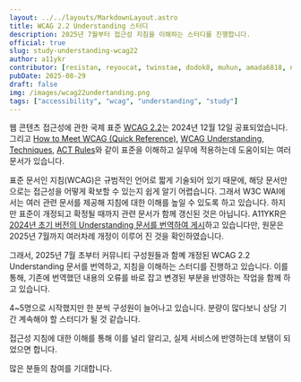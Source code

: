 ```yaml
---
layout: ../../layouts/MarkdownLayout.astro
title: WCAG 2.2 Understanding 스터디
description: 2025년 7월부터 접근성 지침을 이해하는 스터디를 진행합니다.
official: true
slug: study-understanding-wcag22
author: a11ykr
contributor: [resistan, reyoucat, twinstae, dodok8, muhun, amada6818, nayeon]
pubDate: 2025-08-29
draft: false
img: /images/wcag22undertanding.png
tags: ["accessibility", "wcag", "understanding", "study"]
---
```


웹 콘텐츠 접근성에 관한 국제 표준 [WCAG 2.2](https://www.w3.org/TR/WCAG22/)는 2024년 12월 12일 공표되었습니다. 그리고 [How to Meet WCAG (Quick Reference)](https://www.w3.org/WAI/WCAG22/quickref/), [WCAG Understanding](https://www.w3.org/WAI/WCAG22/Understanding/), [Techniques](https://www.w3.org/WAI/WCAG22/Techniques/), [ACT Rules](https://www.w3.org/WAI/standards-guidelines/act/rules/)와 같이 표준을 이해하고 실무에 적용하는데 도움이되는 여러 문서가 있습니다.

표준 문서인 지침(WCAG)은 규범적인 언어로 짧게 기술되어 있기 때문에, 해당 문서만으로는 접근성을 어떻게 확보할 수 있는지 쉽게 알기 어렵습니다. 그래서 W3C WAI에서는 여러 관련 문서를 제공해 지침에 대한 이해를 높일 수 있도록 하고 있습니다. 하지만 표준이 개정되고 확정될 때까지 관련 문서가 함께 갱신된 것은 아닙니다. A11YKR은 [2024년 초기 버전의 Understanding 문서를 번역하여 게시](https://a11ykr.github.io/docs/wcag2/understanding/)하고 있습니다만, 원문은 2025년 7월까지 여러차례 개정이 이루어 진 것을 확인하였습니다.

그래서, 2025년 7월 초부터 커뮤니티 구성원들과 함꼐 개정된 WCAG 2.2 Understanding 문서를 번역하고, 지침을 이해하는 스터디를 진행하고 있습니다. 이를 통해, 기존에 번역했던 내용의 오류를 바로 잡고 변경된 부분을 반영하는 작업을 함께 하고 있습니다.

4~5명으로 시작했지만 한 분씩 구성원이 늘어나고 있습니다. 분량이 많다보니 상당 기간 계속해야 할 스터디가 될 것 같습니다.

접근성 지침에 대한 이해를 통해 이를 널리 알리고, 실제 서비스에 반영하는데 보탬이 되었으면 합니다.

많은 분들의 참여를 기대합니다.